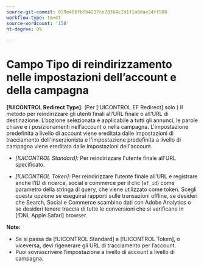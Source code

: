 ```yaml
---
source-git-commit: 029e406fbfb4217ce78364c2d1f1a6dae24ff588
workflow-type: tm+mt
source-wordcount: '158'
ht-degree: 0%

---
```

# Campo Tipo di reindirizzamento nelle impostazioni dell’account e della campagna

**[!UICONTROL Redirect Type]:** (Per [!UICONTROL EF Redirect] solo ) Il metodo per reindirizzare gli utenti finali all’URL finale o all’URL di destinazione. L’opzione selezionata è applicabile a tutti gli annunci, le parole chiave e i posizionamenti nell’account o nella campagna. L&#39;impostazione predefinita a livello di account viene ereditata dalle impostazioni di tracciamento dell&#39;inserzionista e l&#39;impostazione predefinita a livello di campagna viene ereditata dalle impostazioni dell&#39;account.

* *[!UICONTROL Standard]:* Per reindirizzare l&#39;utente finale all&#39;URL specificato.

* *[!UICONTROL Token]:* Per reindirizzare l’utente finale all’URL e registrare anche l’ID di ricerca, social e commerce per il clic (`ef_id`) come parametro della stringa di query, che viene utilizzato come token. Scegli questa opzione se eseguirai rapporti sulle transazioni offline, se desideri che Search, Social e Commerce scambino dati con Adobe Analytics o se desideri tenere traccia di tutte le conversioni che si verificano in [!DNL Apple Safari] browser.

**Note:**

* Se si passa da [!UICONTROL Standard] a [!UICONTROL Token], o viceversa, devi rigenerare gli URL di tracciamento per l’account.
* Puoi sovrascrivere l’impostazione a livello di account a livello di campagna.
